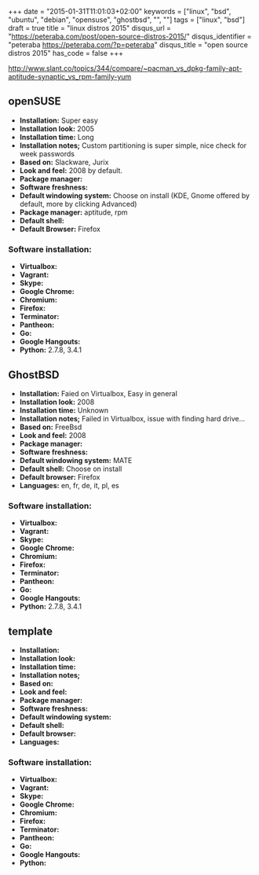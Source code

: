+++
date = "2015-01-31T11:01:03+02:00"
keywords = ["linux", "bsd", "ubuntu", "debian", "opensuse", "ghostbsd", "", ""]
tags = ["linux", "bsd"]
draft = true
title = "linux distros 2015"
disqus_url = "https://peteraba.com/post/open-source-distros-2015/"
disqus_identifier = "peteraba https://peteraba.com/?p=peteraba"
disqus_title = "open source distros 2015"
has_code = false
+++


http://www.slant.co/topics/344/compare/~pacman_vs_dpkg-family-apt-aptitude-synaptic_vs_rpm-family-yum


openSUSE
--------

 - **Installation:** Super easy
 - **Installation look:** 2005
 - **Installation time:** Long
 - **Installation notes;** Custom partitioning is super simple, nice check for week passwords
 - **Based on:** Slackware, Jurix
 - **Look and feel:** 2008 by default.
 - **Package manager:** 
 - **Software freshness:**
 - **Default windowing system:** Choose on install (KDE, Gnome offered by default, more by clicking Advanced)
 - **Package manager:** aptitude, rpm
 - **Default shell:**
 - **Default Browser:** Firefox
 
### Software installation: ###

 - **Virtualbox:** 
 - **Vagrant:**
 - **Skype:**
 - **Google Chrome:**
 - **Chromium:**
 - **Firefox:**
 - **Terminator:**
 - **Pantheon:**
 - **Go:**
 - **Google Hangouts:**
 - **Python:** 2.7.8, 3.4.1


GhostBSD
--------

 - **Installation:** Faied on Virtualbox, Easy in general
 - **Installation look:** 2008
 - **Installation time:** Unknown
 - **Installation notes;** Failed in Virtualbox, issue with finding hard drive...
 - **Based on:** FreeBsd
 - **Look and feel:** 2008
 - **Package manager:** 
 - **Software freshness:**
 - **Default windowing system:** MATE
 - **Default shell:** Choose on install
 - **Default browser:** Firefox
 - **Languages:** en, fr, de, it, pl, es
 
### Software installation: ###

 - **Virtualbox:** 
 - **Vagrant:**
 - **Skype:**
 - **Google Chrome:**
 - **Chromium:**
 - **Firefox:**
 - **Terminator:**
 - **Pantheon:**
 - **Go:**
 - **Google Hangouts:**
 - **Python:** 2.7.8, 3.4.1


template
--------

 - **Installation:**
 - **Installation look:**
 - **Installation time:**
 - **Installation notes;**
 - **Based on:** 
 - **Look and feel:** 
 - **Package manager:** 
 - **Software freshness:**
 - **Default windowing system:**
 - **Default shell:** 
 - **Default browser:**
 - **Languages:** 
 
### Software installation: ###
 - **Virtualbox:** 
 - **Vagrant:**
 - **Skype:**
 - **Google Chrome:**
 - **Chromium:**
 - **Firefox:**
 - **Terminator:**
 - **Pantheon:**
 - **Go:**
 - **Google Hangouts:**
 - **Python:**

